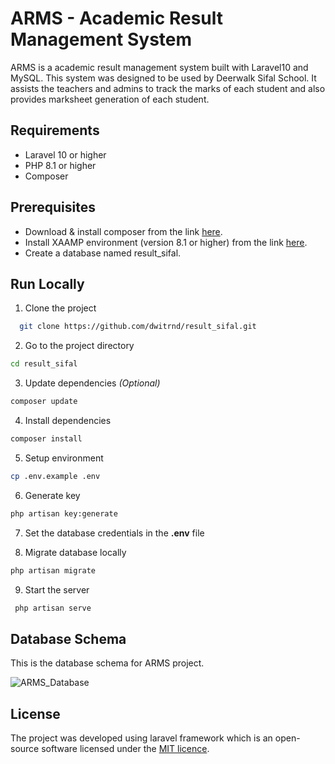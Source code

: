 # ARMS - Academic Result Management System

ARMS is a academic result management system built with Laravel10 and MySQL. This system was designed to be used by Deerwalk Sifal School. It assists the teachers and admins to track the marks of each student and
also provides marksheet generation of each student.


## Requirements
- Laravel 10 or higher
- PHP 8.1 or higher
- Composer
## Prerequisites
- Download & install composer from the link [here](https://getcomposer.org/download/).
- Install XAAMP environment (version 8.1 or higher) from the link [here](https://www.apachefriends.org/download.html).
- Create a database named result_sifal.  


## Run Locally

1. Clone the project

```bash
  git clone https://github.com/dwitrnd/result_sifal.git
```

2. Go to the project directory

```bash
cd result_sifal
```
3. Update dependencies *(Optional)*
```bash
composer update
```

4. Install dependencies

```bash
composer install
```
5. Setup environment
```bash
cp .env.example .env
```
6. Generate key
```bash
php artisan key:generate
```

7. Set the database credentials in the **.env** file 


8. Migrate database locally
```bash
php artisan migrate
```

9. Start the server

```bash
 php artisan serve
```

## Database Schema
This is the database schema for ARMS project.

![ARMS_Database](https://github.com/dwitrnd/result_sifal/assets/103591323/bbe5a3b4-6761-4a68-b943-5063f9f67ccb)


## License

The project was developed using laravel framework which is an open-source software licensed under the [MIT licence](https://choosealicense.com/licenses/mit/).
